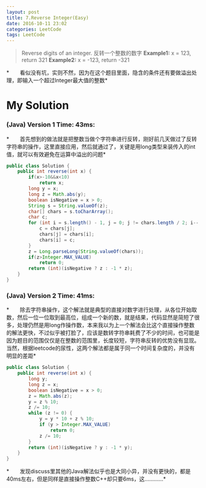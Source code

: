```yaml
---
layout: post
title: 7.Reverse Integer(Easy)
date: 2016-10-11 23:02
categories: LeetCode
tags: LeetCode
---
```


>Reverse digits of an integer.
反转一个整数的数字
**Example1:** x = 123, return 321
**Example2:** x = -123, return -321

*　　看似没有坑，实则不然，因为在这个题目里面，隐含的条件还有要做溢出处理，即输入一个超过Integer最大值的整数*

# My Solution
### (Java) Version 1  Time: 43ms:
*　　首先想到的做法就是把整数当做个字符串进行反转，刚好前几天做过了反转字符串的操作，这里直接应用，然后就通过了，关键是用long类型来装传入的int值，就可以有效避免在运算中溢出的问题*
```java
public class Solution {
    public int reverse(int x) {
        if(x>-10&&x<10)
            return x;
        long y = x;
        long z = Math.abs(y);
        boolean isNegative = x > 0;
        String s = String.valueOf(z);
        char[] chars = s.toCharArray();
        char c;
        for (int i = s.length() - 1, j = 0; j != chars.length / 2; i--, j++) {
            c = chars[j];
            chars[j] = chars[i];
            chars[i] = c;
        }
        z = Long.parseLong(String.valueOf(chars));
        if(z>Integer.MAX_VALUE)
            return 0;
        return (int)(isNegative ? z : -1 * z);
    }
}
```
### (Java) Version 2  Time: 41ms:
*　　除去字符串操作，这个解法就是典型的直接对数字进行处理，从各位开始取数，然后一位一位取到最高位，组成一个新的数，就是结果，代码显然是简短了很多，处理仍然是用long作操作数，本来我以为上一个解法会比这个直接操作整数的解法更快，不过似乎被打脸了，应该是数转字符串耗费了不少的时间，也可能是因为题目的范围仅仅是在整数的范围里，长度较短，字符串反转的优势没有显现。当然，根据leetcode的尿性，这两个解法都是属于同一个时间复杂度的，并没有明显的差距*
```java
public class Solution {
    public int reverse(int x) {
        long y;
        long z = x;
        boolean isNegative = x > 0;
        z = Math.abs(z);
        y = z % 10;
        z /= 10;
        while (z != 0) {
            y = y * 10 + z % 10;
            if (y > Integer.MAX_VALUE)
                return 0;
            z /= 10;
        }
        return (int)(isNegative ? y : -1 * y);
    }
}
```

*　　发现discuss里其他的Java解法似乎也是大同小异，并没有更快的，都是40ms左右，但是同样是直接操作整数C++却只要6ms，这…………*